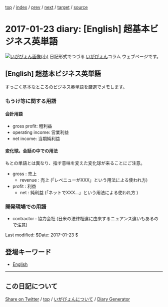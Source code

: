 [top](https://igapyon.github.io/diary/) 
 / [index](https://igapyon.github.io/diary/2017/index.html) 
 / [prev](https://igapyon.github.io/diary/2017/ig170122.html) 
 / [next](https://igapyon.github.io/diary/2017/ig170124.html) 
 / [target](https://igapyon.github.io/diary/2017/ig170123.html) 
 / [source](https://github.com/igapyon/diary/blob/gh-pages/2017/ig170123.html.src.md) 

2017-01-23 diary: [English] 超基本ビジネス英単語
=====================================================================================================
[![いがぴょん画像(小)](https://igapyon.github.io/diary/images/iga200306s.jpg "いがぴょん")](https://igapyon.github.io/diary/memo/memoigapyon.html) 日記形式でつづる [いがぴょん](https://igapyon.github.io/diary/memo/memoigapyon.html)コラム ウェブページです。

## [English] 超基本ビジネス英単語

すっごく基本なところのビジネス英単語を厳選でメモします。

### もうけ等に関する用語

#### 会計用語

* gross profit: 粗利益
* operating income: 営業利益
* net income: 当期純利益

#### 変化球。会話の中での用法

もとの単語とは異なり、指す意味を変えた変化球が来ることにご注意。

* gross : 売上
  * revenue : 売上 (「レベニューがXXX」という用法による使われ方)
* profit : 利益
  * net : 純利益 (「ネットでXXX...」という用法による使われ方 )

### 開発現場での用語

* contractor : 協力会社 (日米の法律相違に由来するニュアンス違いもあるので注意)

Last modified: $Date: 2017-01-23 $

## 登場キーワード

* [English](../keyword/english.html)

----------------------------------------------------------------------------------------------------

## この日記について

[Share on Twitter](https://twitter.com/intent/tweet?hashtags=igapyon%2Cdiary%2C%E3%81%84%E3%81%8C%E3%81%B4%E3%82%87%E3%82%93%2CEnglish&text=%5BEnglish%5D+%E8%B6%85%E5%9F%BA%E6%9C%AC%E3%83%93%E3%82%B8%E3%83%8D%E3%82%B9%E8%8B%B1%E5%8D%98%E8%AA%9E&url=https%3A%2F%2Figapyon.github.io%2Fdiary%2F2017%2Fig170123.html) / [top](../index.html/) / [いがぴょんについて](https://igapyon.github.io/diary/memo/memoigapyon.html) / [Diary Generator](https://github.com/igapyon/igapyonv3)
